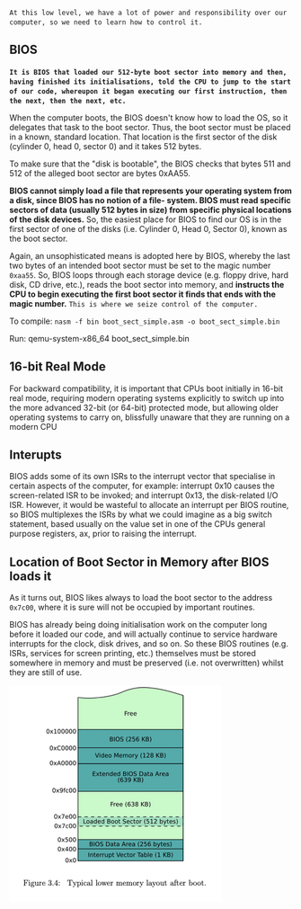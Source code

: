 
`At this low level, we have a lot of power and responsibility over our computer, so we need to learn how to control it.`

## BIOS

**`It is BIOS that loaded our 512-byte boot sector into memory and then, having finished its initialisations, told the CPU to jump to the start of our code, whereupon it began executing our first instruction, then the next, then the next, etc.`**

When the computer boots, the BIOS doesn't know how to load the OS, so it delegates that task to the boot sector. Thus, the boot sector must be placed in a known, standard location. That location is the first sector of the disk (cylinder 0, head 0, sector 0) and it takes 512 bytes.

To make sure that the "disk is bootable", the BIOS checks that bytes 511 and 512 of the alleged boot sector are bytes 0xAA55.

**BIOS cannot simply load a file that represents your operating system from a disk, since BIOS has no notion of a file- system. BIOS must read specific sectors of data (usually 512 bytes in size) from specific physical locations of the disk devices.** So, the easiest place for BIOS to find our OS is in the first sector of one of the disks (i.e. Cylinder 0, Head 0, Sector 0), known as the boot sector. 

Again, an unsophisticated means is adopted here by BIOS, whereby the last two bytes of an intended boot sector must be set to the magic number `0xaa55`. So, BIOS loops through each storage device (e.g. floppy drive, hard disk, CD drive, etc.), reads the boot sector into memory, and **instructs the CPU to begin executing the first boot sector it finds that ends with the magic number.**
`This is where we seize control of the computer.`

To compile: `nasm -f bin boot_sect_simple.asm -o boot_sect_simple.bin`

Run: qemu-system-x86_64 boot_sect_simple.bin

## 16-bit Real Mode

For backward compatibility, it is important that CPUs boot initially in 16-bit real mode, requiring modern operating systems explicitly to switch up into the more advanced 32-bit (or 64-bit) protected mode, but allowing older operating systems to carry on, blissfully unaware that they are running on a modern CPU

## Interupts 

BIOS adds some of its own ISRs to the interrupt vector that specialise in certain aspects of the computer, for example: interrupt 0x10 causes the screen-related ISR to be invoked; and interrupt 0x13, the disk-related I/O ISR.
However, it would be wasteful to allocate an interrupt per BIOS routine, so BIOS multiplexes the ISRs by what we could imagine as a big switch statement, based usually on the value set in one of the CPUs general 
purpose registers, ax, prior to raising the interrupt.


## Location of Boot Sector in Memory after BIOS loads it

As it turns out, BIOS likes always to load the boot sector to the address `0x7c00`, where it is sure will not be occupied by important routines.

BIOS has already being doing initialisation work on the computer long before it loaded our code, and will actually continue to service hardware interrupts for the clock, disk drives, and so on. So these BIOS routines (e.g. ISRs, services for screen printing, etc.) themselves must be stored somewhere in memory and must be preserved (i.e. not overwritten) whilst they are still of use.

![Memory Layout](https://github.com/TonyJosi97/os/blob/master/docs/resources/Typical%20lower%20memory%20layout%20after%20boot.png)